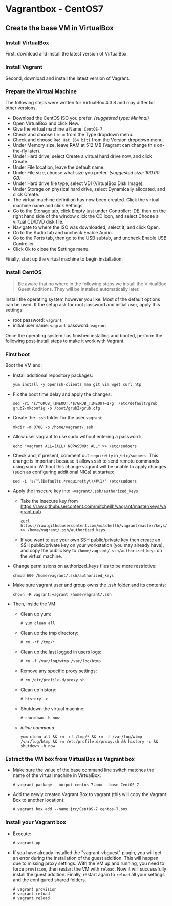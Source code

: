 # Vagrantbox - CentOS7

## Create the base VM in VirtualBox ##

### Install VirtualBox ###
First, download and install the latest version of VirtualBox.

### Install Vagrant ###
Second, download and install the latest version of Vagrant.

### Prepare the Virtual Machine ###
The following steps were written for VirtualBox 4.3.8 and may differ for other versions.

- Download the CentOS ISO you prefer. *(suggested type: Minimal)*
- Open VirtualBox and click New.
- Give the virtual machine a Name: `CentOS-7`
- Check and choose `Linux` from the Type dropdown menu.
- Check and choose `Red Hat (64 bit)` from the Version dropdown menu.
- Under Memory size, leave RAM at 512 MB (Vagrant can change this on-the-fly later).
- Under Hard drive, select Create a virtual hard drive now, and click Create.
- Under File location, leave the default name.
- Under File size, choose what size you prefer. *(suggested size: 100.00 GB)*
- Under Hard drive file type, select VDI (VirtualBox Disk Image).
- Under Storage on physical hard drive, select Dynamically allocated, and click Create.
- The virtual machine definition has now been created. Click the virtual machine name and click Settings.
- Go to the Storage tab, click Empty just under Controller: IDE, then on the right hand side of the window click the CD icon, and select Choose a virtual CD/DVD disk file.
- Navigate to where the ISO was downloaded, select it, and click Open.
- Go to the Audio tab and uncheck Enable Audio.
- Go to the Ports tab, then go to the USB subtab, and uncheck Enable USB Controller.
- Click Ok to close the Settings menu.

Finally, start up the virtual machine to begin installation.

### Install CentOS ###

> Be aware that no where in the following steps we install the VirtualBox Guest Additions.
> They will be installed automatically later.

Install the operating system however you like. Most of the default options can be used.
If the setup ask for root password and initial user, apply this settings:

- root password: `vagrant`
- initial user name: `vagrant` password: `vagrant`

Once the operating system has finished installing and booted, perform the following post-install steps to make it work with Vagrant.

### First boot ###
Boot the VM and:

- Install additional repository packages:

      yum install -y openssh-clients man git vim wget curl ntp

- Fix the boot time delay and apply the changes:

      sed -ri 's/^GRUB_TIMEOUT.*$/GRUB_TIMEOUT=1/g' /etc/default/grub
      grub2-mkconfig -o /boot/grub2/grub.cfg

- Create the `.ssh` folder for the user `vagrant`

      mkdir -m 0700 -p /home/vagrant/.ssh

- Allow user vagrant to use sudo without entering a password:

      echo "vagrant ALL=(ALL) NOPASSWD: ALL" >> /etc/sudoers

- Check and, if present, comment out `requiretty` in `/etc/sudoers`.
This change is important because it allows ssh to send remote commands using sudo.
Without this change vagrant will be unable to apply changes (such as configuring additional NICs) at startup:

      sed -i 's/^\(Defaults.*requiretty\)/#\1/' /etc/sudoers


- Apply the insecure key into `~vagrant/.ssh/authorized_keys`
  - Take the insecure key from https://raw.githubusercontent.com/mitchellh/vagrant/master/keys/vagrant.pub

        curl https://raw.githubusercontent.com/mitchellh/vagrant/master/keys/vagrant.pub >> /home/vagrant/.ssh/authorized_keys

  - If you want to use your own SSH public/private key then create an SSH public/private key on your workstation (you may already have), and copy the public key to `/home/vagrant/.ssh/authorized_keys` on the virtual machine.

- Change permissions on authorized_keys files to be more restrictive:

      chmod 600 /home/vagrant/.ssh/authorized_keys

- Make sure vagrant user and group owns the .ssh folder and its contents:

      chown -R vagrant:vagrant /home/vagrant/.ssh

- Then, inside the VM:

  - Clean up yum:

        # yum clean all

  - Clean up the tmp directory:

        # rm -rf /tmp/*

  - Clean up the last logged in users logs:

        # rm -f /var/log/wtmp /var/log/btmp

  - Remove any specific proxy settings:

        # rm /etc/profile.d/proxy.sh

  - Clean up history:

        # history -c

  - Shutdown the virtual machine:

        # shutdown -h now

  - *inline command:*

        yum clean all && rm -rf /tmp/* && rm -f /var/log/wtmp /var/log/btmp && rm /etc/profile.d/proxy.sh && history -c && shutdown -h now


### Extract the VM box from VirtualBox as Vagrant box ###

- Make sure the value of the base command line switch matches the name of the virtual machine in VirtualBox:

      # vagrant package --output centos-7.box --base CentOS-7

- Add the newly created Vagrant Box to vagrant (this will copy the Vagrant Box to another location):

      # vagrant box add --name jrc/CentOS-7 centos-7.box

### Install your Vagrant box ###

- Execute:

      # vagrant up

- If you have already installed the "vagrant-vbguest" plugin, you will get an error during the installation of the guest addition.
This will happen due to missing proxy settings.
With the VM up and running, you need to force `provision`, then restart the VM with `reload`. Now it will successfully install the guest addition.
Finally, restart again to `reload` all your settings and the configured shared folders.

      # vagrant provision
      # vagrant reload
      # vagrant reload

